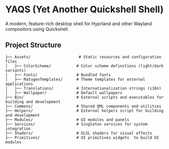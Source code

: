 # YAQS (Yet Another Quickshell Shell)

A modern, feature-rich desktop shell for Hyprland and other Wayland compositors using Quickshell.

## Project Structure

```
├── Assets/                     # Static resources and configuration files
│   ├── ColorScheme/           # Color scheme definitions (light/dark variants)
│   ├── Fonts/                 # Bundled fonts
│   ├── MatugenTemplates/      # Theme templates for external applications
│   ├── Translations/          # Internationalization strings (i18n)
│   ├── Wallpaper/             # Default wallpapers
├── Bin/                       # External scripts and executables for building and development
├── Commons/                   # Shared QML components and utilities
├── Helpers/                   # External helpers script for building and development
├── Modules/                   # UI modules and panels
├── Services/                  # Singleton services for system integration
├── Shaders/                   # GLSL shaders for visual effects
├── Primitives/                # UI primitives widgets  to build UI modules
```
